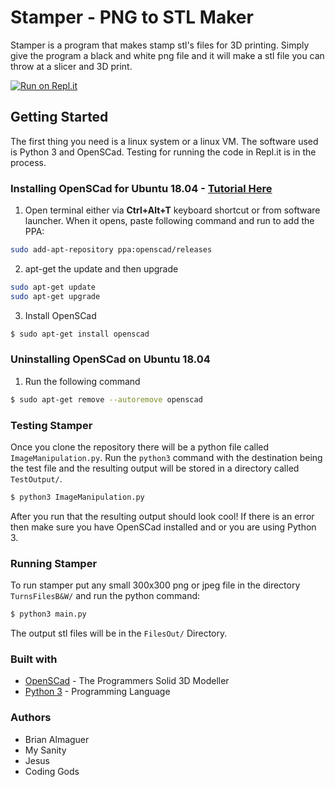 # Stamper - PNG to STL Maker
Stamper is a program that makes stamp stl's files for 3D printing. Simply give the program a black and white png file and it will make a stl file you can throw at a slicer and 3D print.

[![Run on Repl.it](https://repl.it/badge/github/BalmaBrian/Stamper)](https://repl.it/github/BalmaBrian/Stamper)

## Getting Started
The first thing you need is a linux system or a linux VM. The software used is Python 3 and OpenSCad. Testing for running the code in Repl.it is in the process.

### Installing OpenSCad for Ubuntu 18.04 - [Tutorial Here](http://ubuntuhandbook.org/index.php/2019/01/install-openscad-ubuntu-18-10-18-04/)
1. Open terminal either via **Ctrl+Alt+T** keyboard shortcut or from software launcher.
When it opens, paste following command and run to add the PPA:
```bash
sudo add-apt-repository ppa:openscad/releases
```
2. apt-get the update and then upgrade
```bash
sudo apt-get update
sudo apt-get upgrade
```
3. Install OpenSCad
```bash
$ sudo apt-get install openscad
```

### Uninstalling OpenSCad on Ubuntu 18.04
1. Run the following command
```bash
$ sudo apt-get remove --autoremove openscad
```

### Testing Stamper
Once you clone the repository there will be a python file called `ImageManipulation.py`. Run the `python3` command with the destination being the test file and the resulting output will be stored in a directory called `TestOutput/`.
```bash
$ python3 ImageManipulation.py
```
After you run that the resulting output should look cool! If there is an error then make sure you have OpenSCad installed and or you are using Python 3.

### Running Stamper
To run stamper put any small 300x300 png or jpeg file in the directory `TurnsFilesB&W/` and run the python command:
```bash
$ python3 main.py
```
The output stl files will be in the `FilesOut/` Directory.

### Built with
- [OpenSCad](https://www.openscad.org/) - The Programmers Solid 3D Modeller
- [Python 3](https://www.python.org/) - Programming Language

### Authors
- Brian Almaguer
- My Sanity
- Jesus
- Coding Gods

<!--stackedit_data:
eyJoaXN0b3J5IjpbMjEwODI2NDYwMiwxNDk1ODA5OTU1LDE1MT
ExNTIyMiw1NzQ2MTEyMjFdfQ==
-->